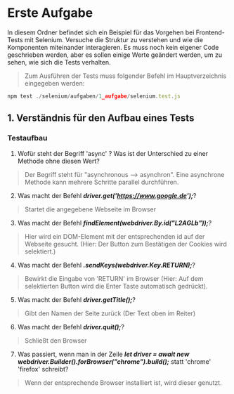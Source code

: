 # Erste Aufgabe

In diesem Ordner befindet sich ein Beispiel für das Vorgehen bei Frontend-Tests mit Selenium. Versuche die Struktur zu verstehen und
wie die Komponenten miteinander interagieren. Es muss noch kein eigener Code geschrieben werden, aber es sollen
einige Werte geändert werden, um zu sehen, wie sich die Tests verhalten.

> Zum Ausführen der Tests muss folgender Befehl im Hauptverzeichnis eingegeben werden:

```JavaScript
npm test ./selenium/aufgaben/1_aufgabe/selenium.test.js
```

## 1. Verständnis für den Aufbau eines Tests

### Testaufbau

1) Wofür steht der Begriff 'async' ? Was ist der Unterschied zu einer Methode ohne diesen Wert?

> Der Begriff steht für "asynchronous --> asynchron". Eine asynchrone Methode kann mehrere Schritte parallel durchführen.

2) Was macht der Befehl ***driver.get('https://www.google.de');***?
   
> Startet die angegebene Webseite im Browser

3) Was macht der Befehl ***findElement(webdriver.By.id("L2AGLb"));***?

> Hier wird ein DOM-Element mit der entsprechenden id auf der Webseite gesucht. (Hier: Der Button zum Bestätigen der Cookies wird selektiert.)

4) Was macht der Befehl ***.sendKeys(webdriver.Key.RETURN);***?

> Bewirkt die Eingabe von 'RETURN' im Browser (Hier: Auf dem selektierten Button wird die Enter Taste automatisch gedrückt).

5) Was macht der Befehl ***driver.getTitle();***?

> Gibt den Namen der Seite zurück (Der Text oben im Reiter)

6) Was macht der Befehl ***driver.quit();***?

> Schließt den Browser

7) Was passiert, wenn man in der Zeile ***let driver = await new webdriver.Builder().forBrowser("chrome").build();*** statt 'chrome' 'firefox' schreibt?

> Wenn der entsprechende Browser installiert ist, wird dieser genutzt.